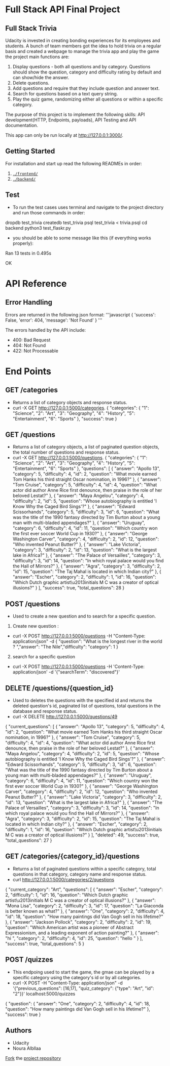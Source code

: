 # Full Stack API Final Project

## Full Stack Trivia

Udacity is invested in creating bonding experiences for its employees and students. A bunch of team members got the idea to hold trivia on a regular basis and created a  webpage to manage the trivia app and play the game the project main functions are: 

1) Display questions - both all questions and by category. Questions should show the question, category and difficulty rating by default and can show/hide the answer. 
2) Delete questions.
3) Add questions and require that they include question and answer text.
4) Search for questions based on a text query string.
5) Play the quiz game, randomizing either all questions or within a specific category. 

The purpose of this project is to implement the following skills: API development(HTTP, Endpoints, payloads), API Testing and API documentation.

This app can only be run locally at http://127.0.0.1:3000/.  


## Getting Started 

 For installation and start up read the following READMEs in order:

1. [`./frontend/`](./frontend/README.md)
2. [`./backend/`](./backend/README.md)


## Test 

- To run the test cases uses terminal and navigate to the project directory and run those commands in order:

dropdb test_trivia
createdb test_trivia
psql test_trivia < trivia.psql
cd backend
python3 test_flaskr.py

- you should be able to some message like this (if everything works properly):

Ran 13 tests in 0.495s

OK

# API Reference

## Error Handling
Errors are returned in the following json format: '''javascript { 'success': False,
 'error': 404,
'message': 'Not Found'
 } '''

The errors handled by the API include:

* 400: Bad Request
* 404: Not Found
* 422: Not Processable

# End Points

## GET /categories
- Returns a list of category objects and response status.
- curl -X GET http://127.0.0.1:5000/categories.
{
  "categories": {
    "1": "Science", 
    "2": "Art", 
    "3": "Geography", 
    "4": "History", 
    "5": "Entertainment", 
    "6": "Sports"
  }, 
  "success": true
}

## GET /questions
- Returns a list of category objects, a list of paginated question objects, the total number of questions and response status.
- curl -X GET http://127.0.0.1:5000/questions.
{
  "categories": {
    "1": "Science", 
    "2": "Art", 
    "3": "Geography", 
    "4": "History", 
    "5": "Entertainment", 
    "6": "Sports"
  }, 
  "questions": [
    {
      "answer": "Apollo 13", 
      "category": 5, 
      "difficulty": 4, 
      "id": 2, 
      "question": "What movie earned Tom Hanks his third straight Oscar nomination, in 1996?"
    }, 
    {
      "answer": "Tom Cruise", 
      "category": 5, 
      "difficulty": 4, 
      "id": 4, 
      "question": "What actor did author Anne Rice first denounce, then praise in the role of her beloved Lestat?"
    }, 
    {
      "answer": "Maya Angelou", 
      "category": 4, 
      "difficulty": 2, 
      "id": 5, 
      "question": "Whose autobiography is entitled 'I Know Why the Caged Bird Sings'?"
    }, 
    {
      "answer": "Edward Scissorhands", 
      "category": 5, 
      "difficulty": 3, 
      "id": 6, 
      "question": "What was the title of the 1990 fantasy directed by Tim Burton about a young man with multi-bladed appendages?"
    }, 
    {
      "answer": "Uruguay", 
      "category": 6, 
      "difficulty": 4, 
      "id": 11, 
      "question": "Which country won the first ever soccer World Cup in 1930?"
    }, 
    {
      "answer": "George Washington Carver", 
      "category": 4, 
      "difficulty": 2, 
      "id": 12, 
      "question": "Who invented Peanut Butter?"
    }, 
    {
      "answer": "Lake Victoria", 
      "category": 3, 
      "difficulty": 2, 
      "id": 13, 
      "question": "What is the largest lake in Africa?"
    }, 
    {
      "answer": "The Palace of Versailles", 
      "category": 3, 
      "difficulty": 3, 
      "id": 14, 
      "question": "In which royal palace would you find the Hall of Mirrors?"
    }, 
    {
      "answer": "Agra", 
      "category": 3, 
      "difficulty": 2, 
      "id": 15, 
      "question": "The Taj Mahal is located in which Indian city?"
    }, 
    {
      "answer": "Escher", 
      "category": 2, 
      "difficulty": 1, 
      "id": 16, 
      "question": "Which Dutch graphic artist\u2013initials M C was a creator of optical illusions?"
    }
  ], 
  "success": true, 
  "total_questions": 28
}

## POST /questions
- Used to create a new question and to search for a specific question.

1. Create new question : 
- curl -X POST http://127.0.0.1:5000/questions  -H "Content-Type: application/json" -d { "question": "What is the longest river in the world ? ","answer": "The Nile","difficulty": "category": 1 }


2. search for a specific question 
- curl -X POST http://127.0.0.1:5000/questions -H 'Content-Type: application/json' -d '{"searchTerm": "discovered"}'


## DELETE /questions/{question_id} 
- Used to deletes the questions with the specified id and returns the deleted question's id, paginated
list of questions, total questions in the database and response status.
- curl -X DELETE http://127.0.0.1:5000/questions/49


{
  "current_questions": [
    {
      "answer": "Apollo 13", 
      "category": 5, 
      "difficulty": 4, 
      "id": 2, 
      "question": "What movie earned Tom Hanks his third straight Oscar nomination, in 1996?"
    }, 
    {
      "answer": "Tom Cruise", 
      "category": 5, 
      "difficulty": 4, 
      "id": 4, 
      "question": "What actor did author Anne Rice first denounce, then praise in the role of her beloved Lestat?"
    }, 
    {
      "answer": "Maya Angelou", 
      "category": 4, 
      "difficulty": 2, 
      "id": 5, 
      "question": "Whose autobiography is entitled 'I Know Why the Caged Bird Sings'?"
    }, 
    {
      "answer": "Edward Scissorhands", 
      "category": 5, 
      "difficulty": 3, 
      "id": 6, 
      "question": "What was the title of the 1990 fantasy directed by Tim Burton about a young man with multi-bladed appendages?"
    }, 
    {
      "answer": "Uruguay", 
      "category": 6, 
      "difficulty": 4, 
      "id": 11, 
      "question": "Which country won the first ever soccer World Cup in 1930?"
    }, 
    {
      "answer": "George Washington Carver", 
      "category": 4, 
      "difficulty": 2, 
      "id": 12, 
      "question": "Who invented Peanut Butter?"
    }, 
    {
      "answer": "Lake Victoria", 
      "category": 3, 
      "difficulty": 2, 
      "id": 13, 
      "question": "What is the largest lake in Africa?"
    }, 
    {
      "answer": "The Palace of Versailles", 
      "category": 3, 
      "difficulty": 3, 
      "id": 14, 
      "question": "In which royal palace would you find the Hall of Mirrors?"
    }, 
    {
      "answer": "Agra", 
      "category": 3, 
      "difficulty": 2, 
      "id": 15, 
      "question": "The Taj Mahal is located in which Indian city?"
    }, 
    {
      "answer": "Escher", 
      "category": 2, 
      "difficulty": 1, 
      "id": 16, 
      "question": "Which Dutch graphic artist\u2013initials M C was a creator of optical illusions?"
    }
  ], 
  "deleted": 49, 
  "success": true, 
  "total_questions": 27
}


## GET /categories/{category_id}/questions
- Returns a list of paginated questions within a specific category, total questions in that category, category name and response status.
- curl http://127.0.0.1:5000/categories/2/questions

{
  "current_category": "Art", 
  "questions": [
    {
      "answer": "Escher", 
      "category": 2, 
      "difficulty": 1, 
      "id": 16, 
      "question": "Which Dutch graphic artist\u2013initials M C was a creator of optical illusions?"
    }, 
    {
      "answer": "Mona Lisa", 
      "category": 2, 
      "difficulty": 3, 
      "id": 17, 
      "question": "La Giaconda is better known as what?"
    }, 
    {
      "answer": "One", 
      "category": 2, 
      "difficulty": 4, 
      "id": 18, 
      "question": "How many paintings did Van Gogh sell in his lifetime?"
    }, 
    {
      "answer": "Jackson Pollock", 
      "category": 2, 
      "difficulty": 2, 
      "id": 19, 
      "question": "Which American artist was a pioneer of Abstract Expressionism, and a leading exponent of action painting?"
    }, 
    {
      "answer": "hi ", 
      "category": 2, 
      "difficulty": 4, 
      "id": 25, 
      "question": "hello "
    }
  ], 
  "success": true, 
  "total_questions": 5
}



## POST /quizzes 
- This endpoing used to start the game, the gmae can be played by a specific category using the category's id or by all categories.
- curl -X POST -H "Content-Type: application/json" -d '{"previous_questions": [16,17], "quiz_category": {"type": "Art", "id": "2"}}' localhost:5000/quizzes

{
  "question": {
    "answer": "One", 
    "category": 2, 
    "difficulty": 4, 
    "id": 18, 
    "question": "How many paintings did Van Gogh sell in his lifetime?"
  }, 
  "success": true
}



## Authors
- Udacity 
- Noura Albllaa




[Fork](https://help.github.com/en/articles/fork-a-repo) the [project repository]() 

